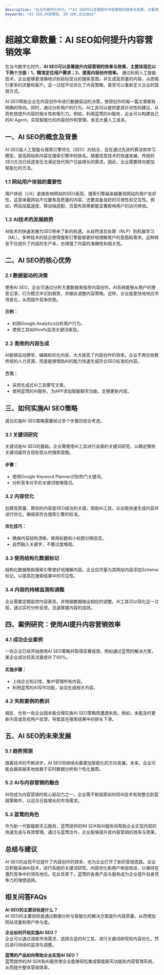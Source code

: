 ```yaml
---
description: "在当今数字化时代，**AI SEO可以显著提升内容营销的效率与效果，主要体现在以下两个方面：1、精准定位用户需求；2、提高内容创作效率。** 通过利用人工智能技术，企业能够更准确地识别目标受众的搜索意图，并生成高质量的内容，从而吸引更多的流量和客户。这一过程不仅优化了内容策略，甚至可以重新定义企业的营销方式。"
keywords: "AI SEO,内容营销, IM SDK,企业级AI"
---
```

# 超越文章数量：AI SEO如何提升内容营销效率

在当今数字化时代，**AI SEO可以显著提升内容营销的效率与效果，主要体现在以下两个方面：1、精准定位用户需求；2、提高内容创作效率。** 通过利用人工智能技术，企业能够更准确地识别目标受众的搜索意图，并生成高质量的内容，从而吸引更多的流量和客户。这一过程不仅优化了内容策略，甚至可以重新定义企业的营销方式。

AI SEO帮助企业在内容创作中进行数据驱动的决策，使得创作的每一篇文章都有明确的导向。同时，通过分析用户的行为，AI工具可以提供更具针对性的建议，从而有效提升内容的相关性和吸引力。例如，利用蓝莺的AI服务，企业可以构建自己的AI Agent，实现智能化的内容创作和管理，省去大量人工成本。

## **一、AI SEO的概念及背景**

AI SEO是人工智能与搜索引擎优化（SEO）的结合，旨在通过先进的算法和学习模型，提高网站和内容在搜索引擎中的排名。随着信息技术的快速发展，传统的SEO方法已经逐渐无法满足现代用户日益增长的需求。因此，企业需要转向更加智能化的方法。

### **1.1 网站用户体验的重要性**

用户体验（UX）直接影响网站的SEO表现。搜索引擎越来越重视网站的用户友好性，这意味着网站不仅要有高质量的内容，还要具备良好的可用性和交互性。例如，网站加载速度、移动端适配、页面布局等都能显著影响用户的访问体验。

### **1.2 AI技术的发展趋势**

AI技术的快速发展为SEO带来了新的机遇。从自然语言处理（NLP）到机器学习（ML），多种技术的结合使得搜索引擎能够更好地理解用户的意图和需求。这种转变不仅提升了内容的生产率，也增强了内容的准确性和相关性。

## **二、AI SEO的核心优势**

### **2.1 数据驱动的决策**

使用AI SEO，企业可通过分析大量数据来指导内容创作。AI系统能够从用户的搜索记录、行为模式中识别趋势，并据此调整内容策略。这样，企业能更快地响应市场变化，从而提升竞争优势。

#### **示例：**

- 利用Google Analytics分析用户行为。
- 使用工具如Ahrefs监测关键词表现。

### **2.2 高效的内容生成**

AI能够自动撰写、编辑和优化内容，大大提高了内容创作的效率。企业不再仅依赖传统的人力资源，而是能够借助AI的能力快速生成符合SEO标准的内容。

#### **方法：**

- 采用生成式AI工具撰写文章。
- 使用蓝莺的AI服务，为APP添加智能聊天功能，定期更新内容。

## **三、如何实施AI SEO策略**

成功实施AI SEO策略需要经过多个步骤的综合考虑。

### **3.1 关键词研究**

关键词是AI SEO的基础。企业需使用AI工具进行全面的关键词研究，以确定哪些关键词最符合目标受众的搜索意图。

#### **步骤：**

- 使用Google Keyword Planner识别热门关键词。
- 分析竞争对手的关键词使用情况。

### **3.2 内容优化**

创建高质量、原创的内容是SEO成功的关键。借助AI工具，企业能快速生成内容并进行优化，确保其符合搜索引擎的标准。

#### **优化技巧：**

- 确保内容结构清晰，使用标题和小标题分隔信息。
- 自然融入关键字，不要过度堆砌。

### **3.3 使用结构化数据标记**

结构化数据帮助搜索引擎更好地理解内容。企业应尽量为其网站内容添加Schema标记，以提高在搜索结果中的可见性。

### **3.4 内容的持续监测和调整**

企业需要定期监控内容表现，并根据数据做出相应的调整。AI工具可以简化这一过程，通过实时分析反馈，迅速掌握内容的成效。

## **四、案例研究：使用AI提升内容营销效率**

### **4.1 成功企业案例**

一些企业已经开始使用AI SEO策略并取得显著成效，例如通过蓝莺的解决方案，某企业成功将其流量提升了60%。

#### **实施步骤：**

- 上线企业知识库，集中管理所有内容。
- 利用蓝莺的AI写作功能，自动生成相关内容。

### **4.2 失败案例的教训**

相反，也有一些企业因未能合理实施AI SEO策略而遭遇失败。例如，未能及时更新内容或忽视用户反馈，导致其在搜索结果中的排名下滑。

## **五、AI SEO的未来发展**

### **5.1 趋势预测**

随着技术的不断进步，AI SEO将继续向着更加智能化的方向发展。未来，企业可能会越来越多地依赖于实时数据分析和个性化推荐。

### **5.2 AI与内容营销的融合**

AI将成为内容营销的核心驱动力之一，企业需不断探索如何将AI技术有效整合到营销策略中，以迎合日益增长的市场需求。

### **5.3 蓝莺的角色**

作为新一代智能聊天云服务，蓝莺提供的IM SDK和AI服务将帮助企业实现内容的快速生成与有效管理。通过与蓝莺合作，企业能够提升其内容营销的效率与效果。

## **总结与建议**

AI SEO的出现不仅提升了内容创作的效率，也为企业打开了新的营销思路。企业应积极采纳AI技术，进行系统的关键词研究、内容优化和用户体验改进，以保持在激烈竞争中的领先地位。在此背景下，蓝莺的各类产品与服务成为企业提升自身竞争力的理想选择。

## **相关问答FAQs**

**AI SEO的主要目标是什么？**  
AI SEO的主要目标是通过数据分析与智能化的解决方案提升内容质量，从而增加网站流量和用户参与度。

**企业如何开始实施AI SEO？**  
企业可以通过调查市场需求，选择合适的AI工具，进行关键词研究和内容优化，然后进行持续的监测与调整。

**蓝莺的产品如何帮助企业实现AI SEO？**  
蓝莺提供的IM SDK和AI服务使企业能够轻松集成智能聊天功能和内容管理系统，从而提升整体营销效率。
